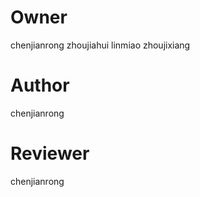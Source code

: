 # Owner
chenjianrong
zhoujiahui
linmiao
zhoujixiang

# Author 
chenjianrong

# Reviewer
chenjianrong
